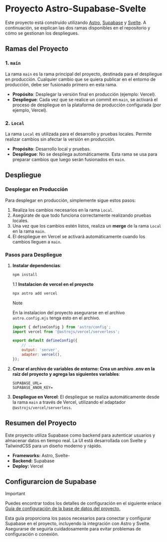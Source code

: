 # Proyecto Astro-Supabase-Svelte

Este proyecto está construido utilizando [Astro](https://astro.build/), [Supabase](https://supabase.io/) y [Svelte](https://svelte.dev/). A continuación, se explican las dos ramas disponibles en el repositorio y cómo se gestionan los despliegues.

## Ramas del Proyecto

### 1. `main`
La rama `main` es la rama principal del proyecto, destinada para el despliegue en producción. Cualquier cambio que se quiera publicar en el entorno de producción, debe ser fusionado primero en esta rama.

- **Propósito**: Desplegar la versión final en producción (ejemplo: Vercel).
- **Despliegue**: Cada vez que se realice un commit en `main`, se activará el proceso de despliegue en la plataforma de producción configurada (por ejemplo, Vercel).

### 2. `Local`
La rama `Local` es utilizada para el desarrollo y pruebas locales. Permite realizar cambios sin afectar la versión en producción.

- **Propósito**: Desarrollo local y pruebas.
- **Despliegue**: No se despliega automáticamente. Esta rama se usa para preparar cambios que luego serán fusionados en `main`.

## Despliegue

### Desplegar en Producción

Para desplegar en producción, simplemente sigue estos pasos:

1. Realiza los cambios necesarios en la rama `Local`.
2. Asegúrate de que todo funciona correctamente realizando pruebas locales.
3. Una vez que los cambios estén listos, realiza un **merge** de la rama `Local` en la rama `main`.
4. El despliegue en Vercel se activará automáticamente cuando los cambios lleguen a `main`.

### Pasos para Despliegue

1. **Instalar dependencias**:
   ```bash
   npm install 
   ```
   1.1 **Instalacion de vercel en el proyecto**
   ```bash
   npx astro add vercel
   ```
    >[!NOTE]
    > En la instalacion del proyecto asegurarse en el archivo ``` astro.config.mjs``` tenga esto en el archivo. 
 
    ```astro.config.mjs
    import { defineConfig } from 'astro/config';
    import vercel from '@astrojs/vercel/serverless';
 
    export default defineConfig({
        // ...
        output: 'server',
        adapter: vercel(),
    });
    ```


2. **Crear el archivo de variables de entorno: Crea un archivo .env en la raíz del proyecto y agrega las siguientes variables**:
    ```.env
    SUPABASE_URL=
    SUPABASE_ANON_KEY=
    ```
3. **Despliegue en Vercel**: 
    El despliegue se realiza automáticamente desde la rama `main` a través de Vercel, utilizando el adaptador `@astrojs/vercel/serverless`.

## Resumen del Proyecto
Este proyecto utiliza Supabase como backend para autenticar usuarios y almacenar datos en tiempo real. La UI está desarrollada con Svelte y TailwindCSS para un diseño moderno y rápido.

- **Frameworks:** Astro, Svelte-
- **Backend:** Supabase
- **Deploy:** Vercel

## Configurarcion de Supabase

>[!IMPORTANT]
>Puedes encontrar todos los detalles de configuración en el siguiente enlace [Guía de configuración de la base de datos del proyecto.](https://github.com/Cas74l4n/Astro_Supabase_Svelte/tree/Local/README.md)

Esta guía proporciona los pasos necesarios para conectar y configurar Supabase en el proyecto, incluyendo la integración con Astro y Svelte. Asegurarse de seguirla cuidadosamente para evitar problemas de configuración o conexión.

